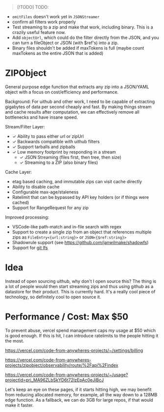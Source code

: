 > [!TODO]
> TODO:

- `omitFiles` doesn't work yet in `JSONStreamer`
- confirm all filters work properly
- Test streaming to a zip and make that work, including binary. This is a crazily useful feature now.
- Add `objectUrl`, which could do the filter directly from the JSON, and you can turn a fileObject or JSON (with $ref's) into a zip.
- Binary files shouldn't be added if maxTokens is full (maybe count maxTokens as the entire JSON that is added)

# ZIPObject

General purpose edge function that extracts any zip into a JSON/YAML object with a focus on cost/efficiency and performance.

Background: For uithub and other work, I need to be capable of extracting gigabytes of data per second cheaply and fast. By making things stream and cache results after computation, we can effectively remove all bottlenecks and have insane speed.

Stream/Filter Layer:

- ✓ Ability to pass either url or zipUrl
- ✓ Backwards compatible with uithub filters
- ✓ Support tarballs and zipballs
- ✓ Low memory footprint by responding in a stream
  - ✓ JSON Streaming (files first, then tree, then size)
  - ✓ Streaming to a ZIP (also binary files)

Cache Layer:

- etag based caching, and immutable zips can visit cache directly
- Ability to disable cache
- Configurable max-age/staleness
- Ratelimit that can be bypassed by API key holders (or if things were cached)
- Support for RangeRequest for any zip

Improved processing:

- VSCode-like path-match and in-file search with regex
- Support to create a single zip from an object that references multiple zips as `FileEntry<{url:string}>` or `JSON<{$ref:string}>`
- Shadowrule support (see https://github.com/janwilmake/shadowfs)
- Support for [git lfs](https://docs.github.com/en/repositories/working-with-files/managing-large-files/about-git-large-file-storage)

# Idea

Instead of open sourcing uithub, why don't I open source this? The thing is a lot of people would then start streaming zips and thus using github as a datastore for their product. This is currently hard. It's a really cool piece of technology, so definitely cool to open source it.

# Performance / Cost: Max $50

To prevent abuse, vercel spend management caps my usage at $50 which is good enough. If this is hit, I can introduce ratelimits to the people hitting it the most.

https://vercel.com/code-from-anywheres-projects/~/settings/billing

https://vercel.com/code-from-anywheres-projects/zipobject/observability/route/%2Fapi%2Findex

https://vercel.com/code-from-anywheres-projects/~/usage?projectId=prj_MA96ZLbSkYD6t72IzEpAc0eJiBcJ

Let's keep an eye on these pages, if it starts hitting high, we may benefit from reducing allocated memory, for example, all the way down to a 128MB edge function. As a fallback, we can do 3GB for large repos, if that would make it faster.
